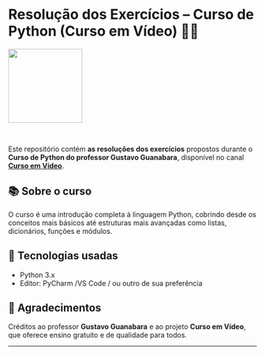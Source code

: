 # Resolução dos Exercícios – Curso de Python (Curso em Vídeo) ✍🏻

<img src="https://www.cursoemvideo.com/wp-content/uploads/2019/08/cursoemvideo-logo.png" width="150px" ></img>

<br>

Este repositório contém **as resoluções dos exercícios** propostos durante o **Curso de Python do professor Gustavo Guanabara**, disponível no canal **[Curso em Vídeo](https://www.youtube.com/playlist?list=PLvE-ZAFRgX8hnECDn1v9HNTI71veL3oW0)**.

## 📚 Sobre o curso

O curso é uma introdução completa à linguagem Python, cobrindo desde os conceitos mais básicos até estruturas mais avançadas como listas, dicionários, funções e módulos.


## 🚀 Tecnologias usadas

- Python 3.x
- Editor: PyCharm /VS Code / ou outro de sua preferência


## 🙏 Agradecimentos

Créditos ao professor **Gustavo Guanabara** e ao projeto **Curso em Vídeo**, que oferece ensino gratuito e de qualidade para todos.

---
